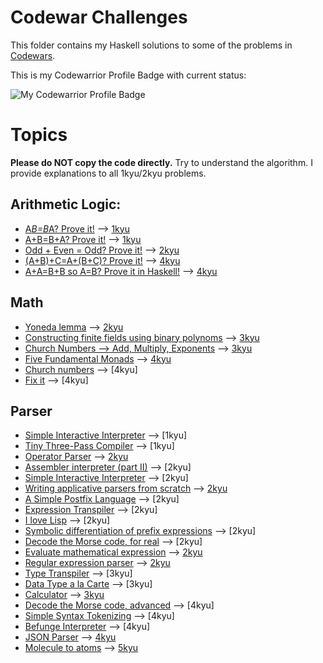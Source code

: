 # Codewar Challenges

This folder contains my Haskell solutions to some of the problems in [Codewars](https://www.codewars.com/).

This is my Codewarrior Profile Badge with current status: 

![My Codewarrior Profile Badge](https://www.codewars.com/users/zerojz/badges/large)




# Topics
__Please do NOT copy the code directly.__ Try to understand the algorithm. I provide explanations to all 1kyu/2kyu problems.

## Arithmetic Logic:
- [A*B=B*A? Prove it!](https://www.codewars.com/kata/5c302f562f6fe300155a1933) --> [1kyu](1kyu/multiplication_commutativity/multiplication_commutativity.hs)
- [A+B=B+A? Prove it!](https://www.codewars.com/kata/59db393bc1596bd2b700007f) --> [1kyu](1kyu/addition_commutativity/addition_commutativity.hs)
- [Odd + Even = Odd? Prove it!](https://www.codewars.com/kata/599d973255342a0ce400009b) --> [2kyu](2kyu/odd_plus_even/odd_plus_even.hs)
- [(A+B)+C=A+(B+C)? Prove it!](https://www.codewars.com/kata/5c2fcbcba305ad2c4a91122d) --> [4kyu](4kyu/addition_associativity.hs)
- [A+A=B+B so A=B? Prove it in Haskell!](https://www.codewars.com/kata/60ae5db1639df90055068d20) --> [4kyu](4kyu/A_plus_A_equal_B_plus_B.hs)


## Math
- [Yoneda lemma](https://www.codewars.com/kata/5af33bcdde4c7f94a90000b3) --> [2kyu](2kyu/Yoneda_lemma/Yoneda_lemma.hs)
- [Constructing finite fields using binary polynoms](https://www.codewars.com/kata/54f1b7b3f58ba8ee720005a8) --> [3kyu](3kyu/constructing_finite_fields_using_binary_polynoms.hs)
- [Church Numbers --> Add, Multiply, Exponents](https://www.codewars.com/kata/55c0c452de0056d7d800004d) --> [3kyu](3kyu/church_numbers_add_multiply_exponents.hs)
- [Five Fundamental Monads](https://www.codewars.com/kata/547202bdf7587835d9000c46) --> [4kyu](4kyu/five_fundamental_monads.hs)
- [Church numbers](https://www.codewars.com/kata/546e8dc735a6613de50007ea) --> [4kyu]
- [Fix it](https://www.codewars.com/kata/5443dd2d7fc4478154000ac6) --> [4kyu]

## Parser
- [Simple Interactive Interpreter](https://www.codewars.com/kata/52ffcfa4aff455b3c2000750) --> [1kyu]
- [Tiny Three-Pass Compiler](https://www.codewars.com/kata/5265b0885fda8eac5900093b) --> [1kyu]
- [Operator Parser](https://www.codewars.com/kata/5842777813ee50ef38000020) --> [2kyu](2kyu/operator_parser/operator_parser.hs)
- [Assembler interpreter (part II)](https://www.codewars.com/kata/58e61f3d8ff24f774400002c) --> [2kyu]
- [Simple Interactive Interpreter](https://www.codewars.com/kata/53005a7b26d12be55c000243) --> [2kyu]
- [Writing applicative parsers from scratch](https://www.codewars.com/kata/54f1fdb7f29358dd1f00015d) --> [2kyu](2kyu/writing_applicative_parsers_from_scratch/writing_applicative_parsers_from_scratch.hs)
- [A Simple Postfix Language](https://www.codewars.com/kata/55a4de202949dca9bd000088) --> [2kyu]
- [Expression Transpiler](https://www.codewars.com/kata/597ccf7613d879c4cb00000f) --> [2kyu]
- [I love Lisp](https://www.codewars.com/kata/598a82f07bad362e1d000003) --> [2kyu]
- [Symbolic differentiation of prefix expressions](https://www.codewars.com/kata/584daf7215ac503d5a0001ae) --> [2kyu]
- [Decode the Morse code, for real](https://www.codewars.com/kata/54acd76f7207c6a2880012bb) --> [2kyu]
- [Evaluate mathematical expression](https://www.codewars.com/kata/52a78825cdfc2cfc87000005) --> [2kyu](2kyu/evaluate_mathematical_expression/evaluate_mathematical_expression.hs)
- [Regular expression parser](https://www.codewars.com/kata/5470c635304c127cad000f0d) --> [2kyu](2kyu/regular_expression_parser/regular_expression_parser.hs)
- [Type Transpiler](https://www.codewars.com/kata/59a6949d398b5d6aec000007) --> [3kyu]
- [Data Type a la Carte](https://www.codewars.com/kata/54808fc8ab03a23e82000a1f) --> [3kyu]
- [Calculator](https://www.codewars.com/kata/5235c913397cbf2508000048) --> [3kyu](3kyu/calculator.hs)
- [Decode the Morse code, advanced](https://www.codewars.com/kata/54b72c16cd7f5154e9000457) --> [4kyu]
- [Simple Syntax Tokenizing](https://www.codewars.com/kata/599a0d02755eae7070000079) --> [4kyu]
- [Befunge Interpreter](https://www.codewars.com/kata/526c7b931666d07889000a3c) --> [4kyu]
- [JSON Parser](https://www.codewars.com/kata/55aa170b54c32468c30000a9) --> [4kyu](4kyu/JSON_parser/JSON_parser.hs)
- [Molecule to atoms](https://www.codewars.com/kata/52f831fa9d332c6591000511) --> [5kyu](5kyu/molecule_to_atoms.hs)
